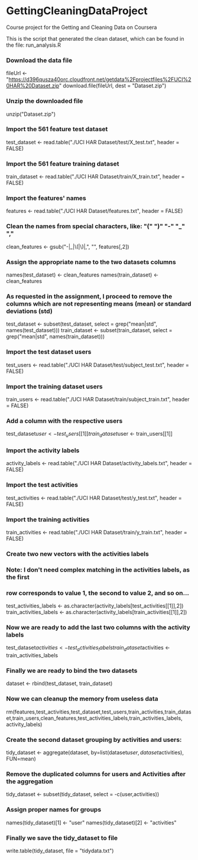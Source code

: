 GettingCleaningDataProject
==========================

Course project for the Getting and Cleaning Data on Coursera

This is the script that generated the clean dataset, which can be found in the file: run_analysis.R


### Download the data file
fileUrl <- "https://d396qusza40orc.cloudfront.net/getdata%2Fprojectfiles%2FUCI%20HAR%20Dataset.zip"
download.file(fileUrl, dest = "Dataset.zip")
### Unzip the downloaded file
unzip("Dataset.zip")

### Import the 561 feature test dataset
test_dataset <- read.table("./UCI HAR Dataset/test/X_test.txt", header = FALSE)
### Import the 561 feature training dataset
train_dataset <- read.table("./UCI HAR Dataset/train/X_train.txt", header = FALSE)

### Import the features' names
features <- read.table("./UCI HAR Dataset/features.txt", header = FALSE)
### Clean the names from special characters, like: "(" ")" "-" "_" ","
clean_features <- gsub("-|_|\\(|\\)|,", "", features[,2])

### Assign the appropriate name to the two datasets columns
names(test_dataset) <- clean_features
names(train_dataset) <- clean_features

### As requested in the assignment, I proceed to remove the columns which are not representing means (mean) or standard deviations (std)
test_dataset <- subset(test_dataset, select = grep("mean|std", names(test_dataset)))
train_dataset <- subset(train_dataset, select = grep("mean|std", names(train_dataset)))

### Import the test dataset users
test_users <- read.table("./UCI HAR Dataset/test/subject_test.txt", header = FALSE)
### Import the training dataset users
train_users <- read.table("./UCI HAR Dataset/train/subject_train.txt", header = FALSE)

### Add a column with the respective users
test_dataset$user <- test_users[[1]]
train_dataset$user <- train_users[[1]]

### Import the activity labels
activity_labels <- read.table("./UCI HAR Dataset/activity_labels.txt", header = FALSE)

### Import the test activities
test_activities <- read.table("./UCI HAR Dataset/test/y_test.txt", header = FALSE)
### Import the training activities
train_activities <- read.table("./UCI HAR Dataset/train/y_train.txt", header = FALSE)

### Create two new vectors with the activities labels
### Note: I don't need complex matching in the activities labels, as the first
###       row corresponds to value 1, the second to value 2, and so on...
test_activities_labels <- as.character(activity_labels[test_activities[[1]],2])
train_activities_labels <- as.character(activity_labels[train_activities[[1]],2])

### Now we are ready to add the last two columns with the activity labels
test_dataset$activities <- test_activities_labels
train_dataset$activities <- train_activities_labels

### Finally we are ready to bind the two datasets
dataset <- rbind(test_dataset, train_dataset)

### Now we can cleanup the memory from useless data
rm(features,test_activities,test_dataset,test_users,train_activities,train_dataset,train_users,clean_features,test_activities_labels,train_activities_labels, activity_labels)

### Create the second dataset grouping by activities and users:
tidy_dataset <- aggregate(dataset, by=list(dataset$user,dataset$activities), FUN=mean)
### Remove the duplicated columns for users and Activities after the aggregation
tidy_dataset <- subset(tidy_dataset, select = -c(user,activities))
### Assign proper names for groups
names(tidy_dataset)[1] <- "user"
names(tidy_dataset)[2] <- "activities"

### Finally we save the tidy_dataset to file
write.table(tidy_dataset, file = "tidydata.txt")
